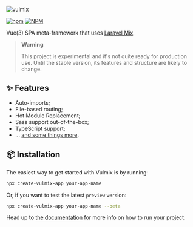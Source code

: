 ![vulmix](https://user-images.githubusercontent.com/8026741/200081212-36088231-c703-4e89-a827-9393b048299d.svg)

[![npm](https://img.shields.io/npm/v/vulmix?color=%231DBA78&style=for-the-badge)](https://www.npmjs.com/package/vulmix) [![NPM](https://img.shields.io/npm/l/vulmix?color=%23F3A1F0&style=for-the-badge)](https://github.com/ojvribeiro/vulmix/blob/main/LICENCE)

Vue(3) SPA meta-framework that uses [Laravel Mix](https://www.npmjs.com/package/laravel-mix).

> **Warning**
>
> This project is experimental and it's not quite ready for production use. Until the stable version, its features and structure are likely to change.

## ✨ Features

- Auto-imports;
- File-based routing;
- Hot Module Replacement;
- Sass support out-of-the-box;
- TypeScript support;
- ... [and some things more](https://vulmix.vercel.app/).

## 📦 Installation

The easiest way to get started with Vulmix is by running:

```bash
npx create-vulmix-app your-app-name
```

Or, if you want to test the latest `preview` version:

```bash
npx create-vulmix-app your-app-name --beta
```

Head up to [the documentation](https://vulmix.vercel.app/guide/get-started) for more info on how to run your project.
